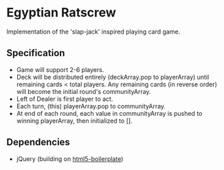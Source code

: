 Egyptian Ratscrew
=================

Implementation of the 'slap-jack' inspired playing card game.

Specification
-------------

* Game will support 2-6 players.
* Deck will be distributed entirely (deckArray.pop to playerArray) until remaining cards < total players.
  Any remaining cards (in reverse order) will become the initial round's communityArray.
* Left of Dealer is first player to act.
* Each turn, (this) playerArray.pop to communityArray.
* At end of each round, each value in communityArray is pushed to winning playerArray, then initialized to [].

Dependencies
-------------------

* jQuery (building on [html5-boilerplate](http://html5boilerplate.com))